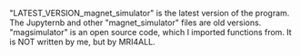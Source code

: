 "LATEST_VERSION_magnet_simulator" is the latest version of the program.
The Jupyternb and other "magnet_simulator" files are old versions.
"magsimulator" is an open source code, which I imported functions from. It is NOT written by me, but by MRI4ALL. 
